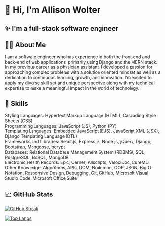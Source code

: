 # 👋 Hi, I'm Allison Wolter
## ✨  I'm a full-stack software engineer

## 👩🏻 About Me

I am a software engineer who has experience in both the front-end and back-end of web applications, primarily using Django and the MERN stack. In my previous career as a physician assistant, I developed a passion for approaching complex problems with a solution oriented mindset as well as a dedication to continuous learning, growth, and innovation. I’m excited to apply my diverse skill set and unique perspective along with my technical expertise to make a meaningful impact in the world of technology.

## 🧠 Skills

Styling Languages: Hypertext Markup Language (HTML), Cascading Style Sheets (CSS) <br>
Programming Languages: JavaScript (JS), Python (PY) <br>
Templating Languages: Embedded JavaScript (EJS), JavaScript XML (JSX), Django Templating Language (DTL) <br>
Frameworks and Libraries: React.js, Express.js, Node.js, jQuery, Django, Bootstrap, Mongoose, bcrypt <br>
Databases: Relational Database Management System (RDBMS), SQL, PostgreSQL, NoSQL, MongoDB <br>
Electronic Health Records: Epic, Cerner, Allscripts, VelociDoc, CureMD <br>
Other Knowledge: Algorithms, APIs, DOM, Nodemon, OOP, JSON, Big O Notation, Responsive Design, Debugging, Git, GitHub, Microsoft Visual Studio Code, Microsoft Office Suite <br>

## 📈 GitHub Stats

[![GitHub Streak](https://streak-stats.demolab.com/?user=awolter27&theme=dark)](https://git.io/streak-stats)  

[![Top Langs](https://github-readme-stats.vercel.app/api/top-langs/?username=awolter27&layout=compact&theme=vision-friendly-highcontrast)](https://github.com/anuraghazra/github-readme-stats)  
